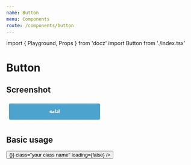 ```yaml
---
name: Button
menu: Components
route: /components/button
---
```


import { Playground, Props } from 'docz'
import Button from './index.tsx'

# Button

<Props of={Button} />

## Screenshot
![Button](https://github.com/Doctor-Strange/Otoli-Docz-mage/blob/master/Button.jpg?raw=true)
## Basic usage

<Playground>
  <Button value="Example" click={()=>{}} class="your class name" loading={false} />
</Playground>
